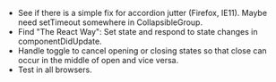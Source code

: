 + See if there is a simple fix for accordion jutter (Firefox, IE11). Maybe need setTimeout somewhere in CollapsibleGroup.
+ Find "The React Way": Set state and respond to state changes in componentDidUpdate.
+ Handle toggle to cancel opening or closing states so that close can occur in the middle of open and vice versa.
+ Test in all browsers.
